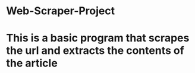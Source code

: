 # Web-Scraper-Project

# This is a basic program that scrapes the url and extracts the contents of the article
